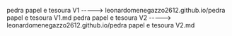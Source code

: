pedra papel e tesoura V1 -----> leonardomenegazzo2612.github.io/pedra papel e tesoura V1.md
pedra papel e tesoura V2 -----> leonardomenegazzo2612.github.io/pedra papel e tesoura V2.md

